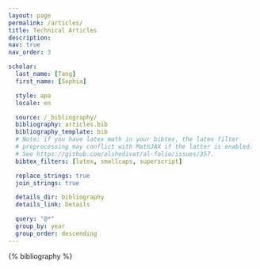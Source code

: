 ```yaml
---
layout: page
permalink: /articles/
title: Technical Articles
description:
nav: true
nav_order: 3

scholar:
  last_name: [Tang]
  first_name: [Sophia]

  style: apa
  locale: en

  source: /_bibliography/
  bibliography: articles.bib
  bibliography_template: bib
  # Note: if you have latex math in your bibtex, the latex filter
  # preprocessing may conflict with MathJAX if the latter is enabled.
  # See https://github.com/alshedivat/al-folio/issues/357.
  bibtex_filters: [latex, smallcaps, superscript]

  replace_strings: true
  join_strings: true

  details_dir: bibliography
  details_link: Details

  query: "@*"
  group_by: year
  group_order: descending
---
```


<!-- _pages/publications.md -->

<!-- Bibsearch Feature -->

<div class="publications">

{% bibliography %}

</div>
